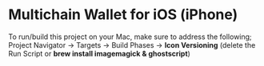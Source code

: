 # Multichain Wallet for iOS (iPhone)

To run/build this project on your Mac, make sure to address the following;  
Project Navigator -> Targets -> Build Phases -> **Icon Versioning** (delete the Run Script or **brew install imagemagick &
ghostscript**)
